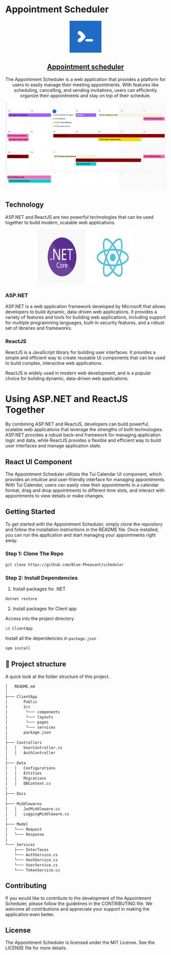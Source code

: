 # Appointment Scheduler

<p align="center">
  <a href="https://github.com/Blue-Pheasant/Odoo-connector">
    <img alt="Appointment schedule" src="./Docs/images/tabler.png" width="100" />
    <h2 align="center">Appointment scheduler</h2>
  </a>
</p> 
<p align="center">The Appointment Scheduler is a web application that provides a platform for users to easily manage their meeting appointments. With features like scheduling, cancelling, and sending invitations, users can efficiently organize their appointments and stay on top of their schedule.</p>

![Site Preview](./Docs/images/scheduler.png)
## Technology
ASP.NET and ReactJS are two powerful technologies that can be used together to build modern, scalable web applications.


<p align="center">
  <img src="./Docs/images/technology.png" alt="Technology" width="300" height="170">
</p>

### ASP.NET
ASP.NET is a web application framework developed by Microsoft that allows developers to build dynamic, data-driven web applications. It provides a variety of features and tools for building web applications, including support for multiple programming languages, built-in security features, and a robust set of libraries and frameworks.

### ReactJS
ReactJS is a JavaScript library for building user interfaces. It provides a simple and efficient way to create reusable UI components that can be used to build complex, interactive web applications.

ReactJS is widely used in modern web development, and is a popular choice for building dynamic, data-driven web applications.

# Using ASP.NET and ReactJS Together
By combining ASP.NET and ReactJS, developers can build powerful, scalable web applications that leverage the strengths of both technologies. ASP.NET provides a robust back-end framework for managing application logic and data, while ReactJS provides a flexible and efficient way to build user interfaces and manage application state.


## React UI Component
The Appointment Scheduler utilizes the Tui Calendar UI component, which provides an intuitive and user-friendly interface for managing appointments. With Tui Calendar, users can easily view their appointments in a calendar format, drag and drop appointments to different time slots, and interact with appointments to view details or make changes.

## Getting Started
To get started with the Appointment Scheduler, simply clone the repository and follow the installation instructions in the README file. Once installed, you can run the application and start managing your appointments right away.

### Step 1: Clone The Repo

```bash
git clone https://github.com/Blue-Pheasant/scheduler
```

### Step 2: Install Dependencies
1. Install packages for .NET

```bash
dotnet restore
```

2. Install packages for Client app

Access into the project directory

```bash
cd ClientApp
```

Install all the dependencies in `package.json`

```bash
npm install
```

## :open_file_folder: Project structure

A quick look at the folder structure of this project.

    │   README.md
    │
    ├─── ClientApp
    │       Public      
    │       Src
    |        └─── components
    │        └─── layouts  
    |        └─── pages
    |        └─── services
    │       package.json  
    │
    ├─── Controllers
    │   │   UserController.cs       
    │   │   AuthController
    │
    ├─── Data
    │   │   Configurations       
    │   │   Entities
    │   │   Migrations       
    │   │   DBContext.cs
    |
    ├─── Docs
    │
    ├─── Middlewares
    │   │   JwtMiddleware.cs
    │   │   LoggingMiddleware.cs
    │
    ├─── Model
    │   └─── Request
    │   └─── Response
    |
    └─── Services
        ├─── Interfaces
        └─── AuthService.cs
        └─── HashService.cs
        └─── UserService.cs
        └─── TokenService.cs


## Contributing
If you would like to contribute to the development of the Appointment Scheduler, please follow the guidelines in the CONTRIBUTING file. We welcome all contributions and appreciate your support in making the application even better.

## License
The Appointment Scheduler is licensed under the MIT License. See the LICENSE file for more details.
